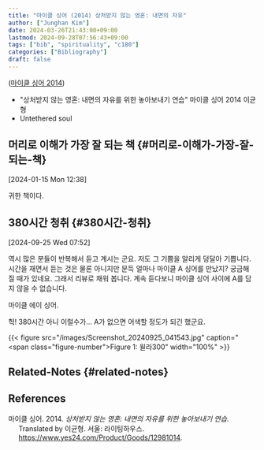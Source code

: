 ```yaml
---
title: "마이클 싱어 (2014) 상처받지 않는 영혼: 내면의 자유"
author: ["Junghan Kim"]
date: 2024-03-26T21:43:00+09:00
lastmod: 2024-09-28T07:56:43+09:00
tags: ["bib", "spirituality", "c180"]
categories: ["Bibliography"]
draft: false
---
```


(<a href="#citeproc_bib_item_1">마이클 싱어 2014</a>)

-   "상처받지 않는 영혼: 내면의 자유를 위한 놓아보내기 연습" 마이클 싱어 2014 이균형
-   Untethered soul


## 머리로 이해가 가장 잘 되는 책 {#머리로-이해가-가장-잘-되는-책}

<span class="timestamp-wrapper"><span class="timestamp">[2024-01-15 Mon 12:38]</span></span>

귀한 책이다.


## 380시간 청취 {#380시간-청취}

<span class="timestamp-wrapper"><span class="timestamp">[2024-09-25 Wed 07:52]</span></span>

역시 많은 분들이 반복해서 듣고 계시는 군요. 저도 그 기쁨을 알리게 덩달아 기쁩니다. 시간을 재면서 듣는 것은 물론 아니지만 문득 얼마나 마이클 A 싱어를 만났지? 궁금해 질 때가 있네요. 그래서 리뷰로 채워 봅니다. 계속 듣다보니 마이클 싱어 사이에 A를 담지 않을 수 없습니다.

마이클 에이 싱어.

헉! 380시간 아니 이럴수가... A가 없으면 어색할 정도가 되긴 했군요.

{{< figure src="/images/Screenshot_20240925_041543.jpg" caption="<span class=\"figure-number\">Figure 1: </span>윌라300" width="100%" >}}


## Related-Notes {#related-notes}

## References

<style>.csl-entry{text-indent: -1.5em; margin-left: 1.5em;}</style><div class="csl-bib-body">
  <div class="csl-entry"><a id="citeproc_bib_item_1"></a>마이클 싱어. 2014. <i>상처받지 않는 영혼: 내면의 자유를 위한 놓아보내기 연습</i>. Translated by 이균형. 서울: 라이팅하우스. <a href="https://www.yes24.com/Product/Goods/12981014">https://www.yes24.com/Product/Goods/12981014</a>.</div>
</div>
